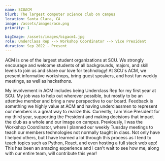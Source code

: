 ```yaml
---
name: SCUACM
blurb: The largest computer science club on campus
location: Santa Clara, CA
image: /assets/images/acm.png
priority: 1

bigImage: /assets/images/bigacm1.jpg
role: Underclass Rep --> Workshop Coordinator --> Vice President
duration: Sep 2022 - Present
---
```


ACM is one of the largest student organizations at SCU. We strongly encourage and welcome students of all backgrounds, majors, and skill levels to join us and share our love for technology! At SCU's ACM, we present informative workshops, bring guest speakers, and host fun weekly meetings, as well as hackathons.

My involvement in ACM includes being Underclass Rep for my first year at SCU. My job was to help out wherever possible, but mostly to be an attentive member and bring a new perspective to our board. Feedback is something we highly value at ACM and having underclassmen to represent our members is a great way to realize this. Currently, I am Vice President for my third year, supporting the President and making decisions that impact the club as a whole and our image on campus. Previously, I was the Workshop Coordinator, where I planned our weekly Tuesday meetings to teach our members technologies not normally taught in class. Not only have I helped others, but I have learned a lot through this process as I tend to teach topics such as Python, React, and even hosting a full stack web app! This has been an amazing experience and I can't wait to see how me, along with our entire team, will contribute this year!
